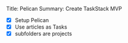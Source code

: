 Title: Pelican
Summary: Create TaskStack MVP

- [x] Setup Pelican
- [x] Use articles as Tasks
- [x] subfolders are projects
